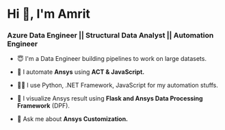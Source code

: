<h1 align="left">Hi 👋, I'm Amrit</h1>
<h3 align="left">Azure Data Engineer || Structural Data Analyst || Automation Engineer</h3>

- 😇 I'm a Data Engineer building pipelines to work on large datasets.

- 🔭 I automate **Ansys** using **ACT & JavaScript.**

- 👨‍💻 I use Python, .NET Framework, JavaScript for my automation stuffs.

- 🌱 I visualize Ansys result using **Flask and Ansys Data Processing Framework** (DPF).

- 💬 Ask me about **Ansys Customization.**

<!--
**Amrit-Hub/Amrit-Hub** is a ✨ _special_ ✨ repository because its `README.md` (this file) appears on your GitHub profile.

Here are some ideas to get you started:

- 🔭 I’m currently working on ...
- 🌱 I’m currently learning ...
- 👯 I’m looking to collaborate on ...
- 🤔 I’m looking for help with ...
- 💬 Ask me about ...
- 📫 How to reach me: ...
- 😄 Pronouns: ...
- ⚡ Fun fact: ...

<h3 align="left">Languages and Tools I use:</h3>
<p align="left">
  <a href="https://azure.microsoft.com/en-in/" target="_blank"> <img src="https://upload.wikimedia.org/wikipedia/commons/thumb/f/fa/Microsoft_Azure.svg/240px-Microsoft_Azure.svg.png" width="40" height="40"/> </a> 
  <a href="https://www.ansys.com/en-in" target="_blank"> <img src="https://upload.wikimedia.org/wikipedia/commons/e/e5/ANSYS_logo.png" alt="ansys" width="120" height="40"/> </a>   
  <a href="https://www.python.org" target="_blank"> <img src="https://raw.githubusercontent.com/devicons/devicon/master/icons/python/python-original.svg" alt="python" width="40" height="40"/> </a>   
  <a href="https://ironpython.net" target="_blank"> <img src="https://github.com/IronLanguages/ironpython3/blob/master/Documentation/logo.svg" alt="ironpython" width="40" height="40"/> </a>  
  <a href="https://docs.microsoft.com/en-us/dotnet/api/?view=netframework-4.7" target="_blank"> <img src="https://github.com/devicons/devicon/blob/master/icons/dot-net/dot-net-plain-wordmark.svg" alt=".NETFramework" width="40" height="40"/> </a>  
  <a> <img src="https://upload.wikimedia.org/wikipedia/commons/5/59/Sharpdevelop_Logo.jpg" alt="SharpDevelop" width="40" height="40"/> </a>  
  <a href="https://developer.mozilla.org/en-US/docs/Web/JavaScript" target="_blank"> <img src="https://raw.githubusercontent.com/devicons/devicon/master/icons/javascript/javascript-original.svg" alt="javascript" width="40" height="40"/> </a>  
  <a href="https://developer.mozilla.org/en-US/docs/Web/XML" target="_blank"> <img src="https://upload.wikimedia.org/wikipedia/commons/thumb/2/2d/Extensible_Markup_Language_%28XML%29_logo.svg/123px-Extensible_Markup_Language_%28XML%29_logo.svg.png" alt="xml" width="100" height="40"/> </a> 
  <a href="https://www.w3.org/html/" target="_blank"> <img src="https://raw.githubusercontent.com/devicons/devicon/master/icons/html5/html5-original-wordmark.svg" alt="html5" width="40" height="40"/> </a>  
  </p>
   
<div><img align="left" src="https://github-readme-stats.vercel.app/api/top-langs?username=amrit-hub&show_icons=true&locale=en&layout=compact" alt="amrithub" /></div>

-->
